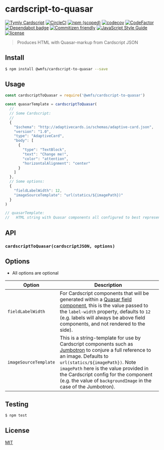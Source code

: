 # cardscript-to-quasar

[![Tymly Cardscript](https://img.shields.io/badge/tymly-cardscript-blue.svg)](https://tymly.io/)
[![CircleCI](https://circleci.com/gh/wmfs/cardscript-to-quasar.svg?style=svg)](https://circleci.com/gh/wmfs/cardscript-to-quasar)
[![npm (scoped)](https://img.shields.io/npm/v/@wmfs/cardscript-to-quasar.svg)](https://www.npmjs.com/package/@wmfs/cardscript-to-quasar)
[![codecov](https://codecov.io/gh/wmfs/cardscript-to-quasar/branch/master/graph/badge.svg)](https://codecov.io/gh/wmfs/cardscript-to-quasar)
[![CodeFactor](https://www.codefactor.io/repository/github/wmfs/cardscript-to-quasar/badge)](https://www.codefactor.io/repository/github/wmfs/cardscript-to-quasar)
[![Dependabot badge](https://img.shields.io/badge/Dependabot-active-brightgreen.svg)](https://dependabot.com/)
[![Commitizen friendly](https://img.shields.io/badge/commitizen-friendly-brightgreen.svg)](http://commitizen.github.io/cz-cli/)
[![JavaScript Style Guide](https://img.shields.io/badge/code_style-standard-brightgreen.svg)](https://standardjs.com)
[![license](https://img.shields.io/github/license/mashape/apistatus.svg)](https://github.com/wmfs/tymly/blob/master/packages/concrete-paths/LICENSE)

> Produces HTML with Quasar-markup from Cardscript JSON

## <a name="install"></a>Install
```bash
$ npm install @wmfs/cardscript-to-quasar --save
```

## <a name="usage"></a>Usage

```javascript
const cardscriptToQuasar = require('@wmfs/cardscript-to-quasar')

const quasarTemplate = cardscriptToQuasar(
  //
  // Some Cardscript:
  //
  {
    "$schema": "http://adaptivecards.io/schemas/adaptive-card.json",
    "version": "1.0",
    "type": "AdaptiveCard",
    "body": [
      {
        "type": "TextBlock",
        "text": "Change me!",
        "color": "attention",
        "horizontalAlignment": "center"
      }
    ]
  },
  // Some options:
  {
    "fieldLabelWidth": 12,
    "imageSourceTemplate": "url(statics/${imagePath})"
  }
)

// quasarTemplate:
//   HTML string with Quasar components all configured to best represent the supplied Cardscript.

```

## API

### `cardscriptToQuasar(cardscriptJSON, options)`

## Options

* All options are optional

| Option | Description |
| ------ | ----------- |
| `fieldLabelWidth` | For Cardscript components that will be generated within a [Quasar field component](https://quasar-framework.org/components/field.html), this is the value passed to the `label-width` property, defaults to `12` (e.g. labels will always be above field components, and not rendered to the side). |
| `imageSourceTemplate` | This is a string-template for use by Cardscript components such as [Jumbotron](https://wmfs.github.io/tymly-website/reference/cardscript/elements/jumbotron.html#backgroundimage) to conjure a full reference to an image. Defaults to `url(statics/${imagePath})`. Note `imagePath` here is the value provided in the Cardscript config for the component (e.g. the value of `backgroundImage` in the case of the Jumbotron).|


## <a name="test"></a>Testing

```bash
$ npm test
```

## <a name="license"></a>License
[MIT](https://github.com/wmfs/cardscript/blob/master/LICENSE)


